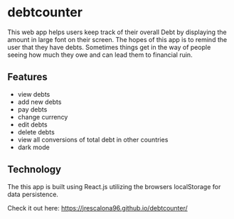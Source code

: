 # debtcounter

This web app helps users keep track of their overall Debt by displaying the amount in large font on their screen. The hopes of this app is to remind the user that they have debts. Sometimes things get in the way of people seeing how much they owe and can lead them to financial ruin.

## Features

- view debts
- add new debts
- pay debts
- change currency
- edit debts
- delete debts
- view all conversions of total debt in other countries
- dark mode

## Technology

The this app is built using React.js utilizing the browsers localStorage for data persistence.

Check it out here:
https://jrescalona96.github.io/debtcounter/
